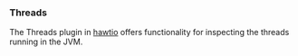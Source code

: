 ### Threads

The Threads plugin in [hawtio](http://hawt.io "hawtio") offers functionality for inspecting the threads running in the JVM.
